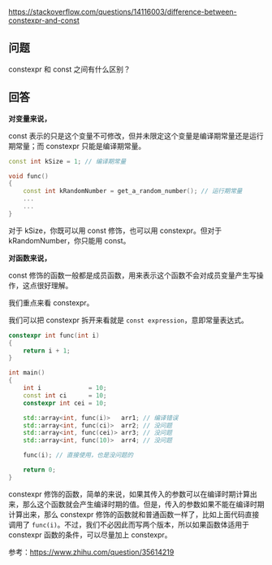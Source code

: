 <https://stackoverflow.com/questions/14116003/difference-between-constexpr-and-const>

## 问题

constexpr 和 const 之间有什么区别？

## 回答

**对变量来说，**

const 表示的只是这个变量不可修改，但并未限定这个变量是编译期常量还是运行期常量；而 constexpr 只能是编译期常量。

```c++
const int kSize = 1; // 编译期常量

void func()
{
    const int kRandomNumber = get_a_random_number(); // 运行期常量
    ...
    ...
}
```

对于 kSize，你既可以用 const 修饰，也可以用 constexpr。但对于 kRandomNumber，你只能用 const。

**对函数来说，**

const 修饰的函数一般都是成员函数，用来表示这个函数不会对成员变量产生写操作，这点很好理解。

我们重点来看 constexpr。

我们可以把 constexpr 拆开来看就是 `const expression`，意即常量表达式。

```c++
constexpr int func(int i)
{
    return i + 1;
}

int main()
{
    int i             = 10;
    const int ci      = 10;
    constexpr int cei = 10;

    std::array<int, func(i)>   arr1; // 编译错误
    std::array<int, func(ci)>  arr2; // 没问题
    std::array<int, func(cei)> arr3; // 没问题
    std::array<int, func(10)>  arr4; // 没问题

    func(i); // 直接使用，也是没问题的

    return 0;
}
```

constexpr 修饰的函数，简单的来说，如果其传入的参数可以在编译时期计算出来，那么这个函数就会产生编译时期的值。但是，传入的参数如果不能在编译时期计算出来，那么 constexpr 修饰的函数就和普通函数一样了，比如上面代码直接调用了 `func(i)`。不过，我们不必因此而写两个版本，所以如果函数体适用于 constexpr 函数的条件，可以尽量加上 constexpr。

参考：<https://www.zhihu.com/question/35614219>
